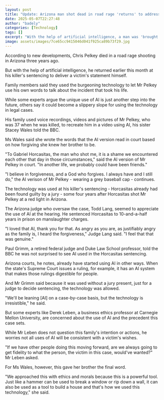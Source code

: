 ```yaml
---
layout: post
title: "Update: Arizona man shot dead in road rage 'returns' to address his killer"
date: 2025-05-07T22:27:48
author: "badely"
categories: [Technology]
tags: []
excerpt: "With the help of artificial intelligence, a man was 'brought back to life' at his killer's sentencing to deliver a victim's statement himself."
image: assets/images/7ce65cc9415046d041f925ca89b73f29.jpg
---
```


According to new developments, Chris Pelkey died in a road rage shooting in Arizona three years ago. 

But with the help of artificial intelligence, he returned earlier this month at his killer's sentencing to deliver a victim's statement himself. 

Family members said they used the burgeoning technology to let Mr Pelkey use his own words to talk about the incident that took his life.  

While some experts argue the unique use of AI is just another step into the future, others say it could become a slippery slope for using the technology in legal cases. 

His family used voice recordings, videos and pictures of Mr Pelkey, who was 37 when he was killed, to recreate him in a video using AI, his sister Stacey Wales told the BBC. 

Ms Wales said she wrote the words that the AI version read in court based on how forgiving she knew her brother to be. 

"To Gabriel Horcasitas, the man who shot me, it is a shame we encountered each other that day in those circumstances," said the AI version of Mr Pelkey in court. "In another life, we probably could have been friends."

"I believe in forgiveness, and a God who forgives. I always have and I still do," the AI verison of Mr Pelkey - wearing a grey baseball cap - continues. 

The technology was used at his killer's sentencing - Horcasitas already had been found guilty by a jury - some four years after Horcasitas shot Mr Pelkey at a red light in Arizona.

The Arizona judge who oversaw the case, Todd Lang, seemed to appreciate the use of AI at the hearing. He sentenced Horcasitas to 10-and-a-half years in prison on manslaughter charges.

"I loved that AI, thank you for that. As angry as you are, as justifiably angry as the family is, I heard the forgiveness," Judge Lang said. "I feel that that was genuine."

Paul Grimm, a retired federal judge and Duke Law School professor, told the BBC he was not surprised to see AI used in the Horcasitas sentencing. 

Arizona courts, he notes, already have started using AI in other ways. When the state's Supreme Court issues a ruling, for example, it has an AI system that makes those rulings digestible for people. 

And Mr Grimm said because it was used without a jury present, just for a judge to decide sentencing, the technology was allowed. 

"We'll be leaning [AI] on a case-by-case basis, but the technology is irresistible," he said.

But some experts like Derek Leben, a business ethics professor at Carnegie Mellon University, are concerned about the use of AI and the precedent this case sets. 

While Mr Leben does not question this family's intention or actions, he worries not all uses of AI will be consistent with a victim's wishes.  

"If we have other people doing this moving forward, are we always going to get fidelity to what the person, the victim in this case, would've wanted?" Mr Leben asked. 

For Ms Wales, however, this gave her brother the final word.

"We approached this with ethics and morals because this is a powerful tool. Just like a hammer can be used to break a window or rip down a wall, it can also be used as a tool to build a house and that's how we used this technology," she said. 

